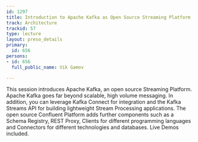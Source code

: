 ```yaml
---
id: 1297
title: Introduction to Apache Kafka as Open Source Streaming Platform
track: Architecture
trackid: 57
type: lecture
layout: preso_details
primary:
  id: 656
persons:
- id: 656
  full_public_name: Vik Gamov

---
```

This session introduces Apache Kafka, an open source Streaming Platform. Apache Kafka goes far beyond scalable, high volume messaging. In addition, you can leverage Kafka Connect for integration and the Kafka Streams API for building lightweight Stream Processing applications. The open source Confluent Platform adds further components such as a Schema Registry, REST Proxy, Clients for different programming languages and Connectors for different technologies and databases. Live Demos included.
